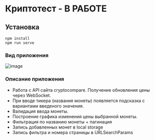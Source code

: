 # Криптотест - В РАБОТЕ

## Установка
```
npm install
npm run serve
```
### Вид приложения
![image](https://github.com/flamaster00/cryptotest/assets/55953131/4c51ca19-7d58-4726-a0a6-93b290035158)

### Описание приложения
- Работа с API сайта cryptocompare. Получение обновления цены через WebSocket.
- При вводе тикера (названия монеты) появляется подсказка с вариантами введеного значения.
- Валидация ввода монеты.
- Построение графика изменения цены выбранной монеты.
- Фильтрация по названию монеты + пагинация
- Запись добавленных монет в local storage
- Запись фильтра и номера страницы в URLSearchParams
